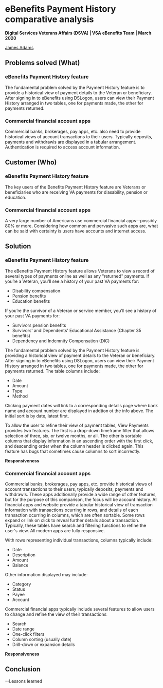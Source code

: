 # eBenefits Payment History comparative analysis
**Digital Services Veterans Affairs (DSVA) | VSA eBenefits Team | March 2020**

[James Adams](jadams@governmentcio.com)

## Problems solved (What)
### eBenefits Payment History feature
The fundamental problem solved by the Payment History feature is to provide a historical view of payment details to the Veteran or beneficiary. After signing in to eBenefits using DSLogon, users can view their Payment History arranged in two tables, one for payments made, the other for payments returned. 

### Commercial financial account apps
Commercial banks, brokerages, pay apps, etc. also need to provide historical views of account transactions to their users. Typically deposits, payments and withdrawls are displayed in a tabular arrangement. Authentication is required to access account information.

## Customer (Who)
### eBenefits Payment History feature
The key users of the Benefits Payment History feature are Veterans or beneficiaries who are receiving VA payments for diasability, pension or education.

### Commercial financial account apps
A very large number of Americans use commercial financial apps--possibly 80% or more. Considering how common and pervasive such apps are, what can be said with certainty is users have accounts and internet access. 

## Solution
### eBenefits Payment History feature
The eBenefits Payment History feature allows Veterans to view a record of several types of payments online as well as any "returned" payments. If you’re a Veteran, you’ll see a history of your past VA payments for:

- Disability compensation
- Pension benefits
- Education benefits

If you’re the survivor of a Veteran or service member, you’ll see a history of your past VA payments for:

- Survivors pension benefits
- Survivors' and Dependents' Educational Assistance (Chapter 35 benefits)
- Dependency and Indemnity Compensation (DIC)

The fundamental problem solved by the Payment History feature is providing a historical view of payment details to the Veteran or beneficiary. After signing in to eBenefits using DSLogon, users can view their Payment History arranged in two tables, one for payments made, the other for payments returned. The table columns include: 

- Date
- Amount
- Type
- Method

Clicking payment dates will link to a corresponding details page where bank name and account number are displayed in addtion ot the info above. The initial sort is by date, latest first.

To allow the user to refine their view of payment tables, View Payments provides two features. The first is a drop-down timeframe filter that allows selection of three, six, or twelve months, or all. The other is sortable columns that display information in an ascending order with the first click, and descending order when the column header is clicked again. This feature has bugs that sometimes cause columns to sort incorrectly.

**Responsiveness**

### Commercial financial account apps
Commercial banks, brokerages, pay apps, etc. provide historical views of account transactions to their users, typically deposits, payments and withdrawls. These apps additionally provide a wide range of other features, but for the purpose of this comparison, the focus will be account history. All financial apps and website provide a tabular historical view of transaction information with transactions ocurring in rows, and details of each transaction ocurring in columns, which are often sortable. Some rows expand or link on click to reveal further details about a transaction. Typically, these tables have search and filtering functions to refine the user's view. All modern apps are fully responsive.

With rows representing individual transactions, columns typically include:

- Date
- Description
- Amount
- Balance

Other information displayed may include: 

- Category
- Status
- Payee
- Account

Commercial financial apps typically include several features to allow users to change and refine the view of their transactions:

- Search
- Date range
- One-click filters
- Column sorting (usually date)
- Drill-down or expansion details

**Responsiveness**

## Conclusion

--Lessons learned
